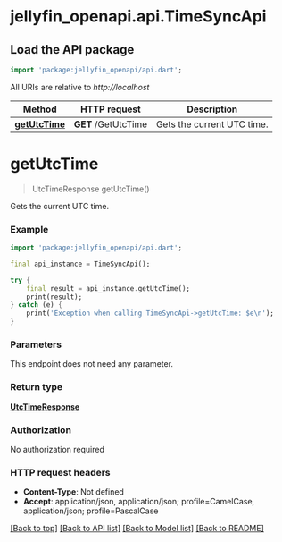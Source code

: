 # jellyfin_openapi.api.TimeSyncApi

## Load the API package
```dart
import 'package:jellyfin_openapi/api.dart';
```

All URIs are relative to *http://localhost*

Method | HTTP request | Description
------------- | ------------- | -------------
[**getUtcTime**](TimeSyncApi.md#getutctime) | **GET** /GetUtcTime | Gets the current UTC time.


# **getUtcTime**
> UtcTimeResponse getUtcTime()

Gets the current UTC time.

### Example
```dart
import 'package:jellyfin_openapi/api.dart';

final api_instance = TimeSyncApi();

try {
    final result = api_instance.getUtcTime();
    print(result);
} catch (e) {
    print('Exception when calling TimeSyncApi->getUtcTime: $e\n');
}
```

### Parameters
This endpoint does not need any parameter.

### Return type

[**UtcTimeResponse**](UtcTimeResponse.md)

### Authorization

No authorization required

### HTTP request headers

 - **Content-Type**: Not defined
 - **Accept**: application/json, application/json; profile=CamelCase, application/json; profile=PascalCase

[[Back to top]](#) [[Back to API list]](../README.md#documentation-for-api-endpoints) [[Back to Model list]](../README.md#documentation-for-models) [[Back to README]](../README.md)

